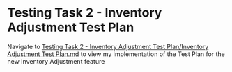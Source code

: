 # Testing Task 2 - Inventory Adjustment Test Plan

Navigate to [Testing Task 2 - Inventory Adjustment Test Plan/Inventory Adjustment Test Plan.md](/Testing%20Task%202%20-%20Inventory%20Adjustment%20Test%20Plan/Inventory%20Adjustment%20Test%20Plan.md) to view my implementation of the Test Plan for the new Inventory Adjustment feature
